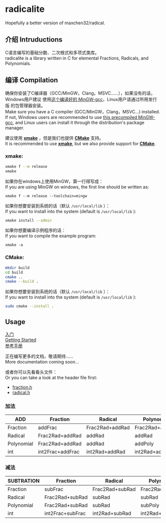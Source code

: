 # radicalite

Hopefully a better version of maxchen32/radical.

## 介绍 Intruductions

C语言编写的基础分数、二次根式和多项式类库。  
radicalite is a library written in C for elemental Fractions, Radicals, 
and Polynomials.

## 编译 Compilation

确保你安装了C编译器（GCC/MinGW，Clang，MSVC……），如果没有的话，Windows用户建议
使用[这个编译好的 MinGW-gcc](https://winlibs.com/)，Linux用户请通过所用发行版
的包管理器安装。  
Make sure you have a C compiler (GCC/MinGW，Clang，MSVC...) installed. If not, 
Windows users are recommended to use [this precompiled MinGW-gcc](https://winlibs.com/), 
and Linux users can install it through the distribution's package manager.

建议使用 **[xmake](https://xmake.io/#/)** ，但是我们也提供 **[CMake](https://cmake.org/)** 支持。  
It is recommended to use **[xmake](https://xmake.io/#/)**, but we also provide
 support for **[CMake](https://cmake.org/)**.

### xmake:  

```bash
xmake f --m release
xmake
```

如果你在windows上使用MinGW，第一行得写成：  
If you are using MinGW on windows, the first line should be written as:

	xmake f --m release --toolchain=mingw

如果你想要安装到系统的话（默认 `/usr/local/lib` ）：  
If you want to install into the system (default is `/usr/local/lib` ):  
```bash
xmake install --admin
```

如果你想要编译示例程序的话：  
If you want to compile the example program:

	xmake -a

### CMake:  
```bash
mkdir build
cd build 
cmake ..
cmake --build .
```

如果你想要安装到系统的话（默认 `/usr/local/lib` ）：  
If you want to install into the system (default is `/usr/local/lib` ):  
```bash
sudo cmake --install .
```

## Usage

[入门](docs/入门.md)  
[Getting Started](docs/getting_started.md)  
[参考手册](https://maxchen32.codeberg.page/radicalite)

正在编写更多的文档，敬请期待......  
More documentation coming soon...

或者你可以先看看头文件：  
Or you can take a look at the header file first:  

+ [fraction.h](include/fraction.h)
+ [radical.h](include/radical.h)

### 加法
|ADD       |Fraction        |Radical        |Polynomial     |int             |
|----------|----------------|---------------|---------------|----------------|
|Fraction  |addFrac         |Frac2Rad+addRad|Frac2Rad+addRad|int2Frac+addFrac|
|Radical   |Frac2Rad+addRad |addRad         |addRad         |int2Rad+addRad  |
|Polynomial|Frac2Rad+addRad |addRad         |addPoly        |int2Rad+addRad  |
|int       |int2Frac+addFrac|int2Rad+addRad |int2Rad+addRad |       +        |

### 减法
|SUBTRATION|Fraction        |Radical        |Polynomial     |int             |
|----------|----------------|---------------|---------------|----------------|
|Fraction  |subFrac         |Frac2Rad+subRad|Frac2Rad+subRad|int2Frac+subFrac|
|Radical   |Frac2Rad+subRad |subRad         |subRad         |int2Rad+subRad  |
|Polynomial|Frac2Rad+subRad |subRad         |subPoly        |int2Rad+subRad  |
|int       |int2Frac+subFrac|int2Rad+subRad |int2Rad+subRad |       -        |
